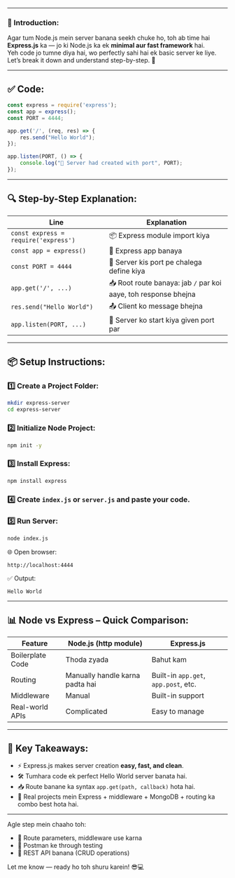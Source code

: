 
---

### 📌 Introduction:

Agar tum Node.js mein server banana seekh chuke ho, toh ab time hai **Express.js** ka — jo ki Node.js ka ek **minimal aur fast framework** hai.  
Yeh code jo tumne diya hai, wo perfectly sahi hai ek basic server ke liye.  
Let’s break it down and understand step-by-step. 🚀

---

## ✅ Code:

```js
const express = require('express');
const app = express();
const PORT = 4444;

app.get('/', (req, res) => {
    res.send("Hello World");
});

app.listen(PORT, () => {
    console.log("🚀 Server had created with port", PORT);
});
```

---

## 🔍 Step-by-Step Explanation:

| Line | Explanation |
|------|-------------|
| `const express = require('express')` | 📦 Express module import kiya |
| `const app = express()` | 🔧 Express app banaya |
| `const PORT = 4444` | 🎯 Server kis port pe chalega define kiya |
| `app.get('/', ...)` | 📥 Root route banaya: jab `/` par koi aaye, toh response bhejna |
| `res.send("Hello World")` | 📤 Client ko message bhejna |
| `app.listen(PORT, ...)` | 🚀 Server ko start kiya given port par |

---

## 📦 Setup Instructions:

### 1️⃣ Create a Project Folder:
```bash
mkdir express-server
cd express-server
```

### 2️⃣ Initialize Node Project:
```bash
npm init -y
```

### 3️⃣ Install Express:
```bash
npm install express
```

### 4️⃣ Create `index.js` or `server.js` and paste your code.

### 5️⃣ Run Server:
```bash
node index.js
```

🌐 Open browser:
```
http://localhost:4444
```

✅ Output:
```
Hello World
```

---

## 📊 Node vs Express – Quick Comparison:

| Feature           | Node.js (http module)             | Express.js                        |
|------------------|-----------------------------------|-----------------------------------|
| Boilerplate Code | Thoda zyada                       | Bahut kam                         |
| Routing          | Manually handle karna padta hai  | Built-in `app.get`, `app.post`, etc. |
| Middleware       | Manual                            | Built-in support                  |
| Real-world APIs  | Complicated                       | Easy to manage                    |

---

## 🧠 Key Takeaways:

- ⚡ Express.js makes server creation **easy, fast, and clean**.
- 🛠️ Tumhara code ek perfect Hello World server banata hai.
- 📥 Route banane ka syntax `app.get(path, callback)` hota hai.
- 🧩 Real projects mein Express + middleware + MongoDB + routing ka combo best hota hai.

---

Agle step mein chaaho toh:
- 🔁 Route parameters, middleware use karna
- 🧪 Postman ke through testing
- 🌱 REST API banana (CRUD operations)
  
Let me know — ready ho toh shuru karein! 😎💻